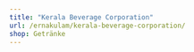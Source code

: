 ```yaml
---
title: "Kerala Beverage Corporation"
url: /ernakulam/kerala-beverage-corporation/
shop: Getränke
---
```


